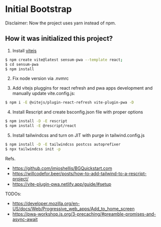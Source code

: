 # Initial Bootstrap 

Disclaimer: Now the project uses yarn instead of npm.

## How it was initialized this project?

1. Install [vitejs](https://vitejs.dev/)
```bash 
$ npm create vite@latest sensum-pwa --template react;
$ cd sensum-pwa
$ npm install
```

2. Fix node version via .nvmrc

3. Add vitejs pluggins for react refresh and pwa apps development and manually update vite.config.js:

```bash
$ npm i -E @vitejs/plugin-react-refresh vite-plugin-pwa -D
```

4. Install Rescript and create bsconfig.json file with proper options

```bash
$ npm install -D -E rescript
$ npm install -E @rescript/react
```

5. Install tailwindcss and turn on JIT with purge in tailwind.config.js

```bash
$ npm install -D -E tailwindcss postcss autoprefixer
$ npx tailwindcss init -p
```

Refs.

- https://github.com/imjoshellis/BGQuickstart.com
- https://willcodefor.beer/posts/how-to-add-tailwind-to-a-rescript-project/
- https://vite-plugin-pwa.netlify.app/guide/#setup

TODOs:

- https://developer.mozilla.org/en-US/docs/Web/Progressive_web_apps/Add_to_home_screen
- https://pwa-workshop.js.org/3-precaching/#preamble-promises-and-async-await